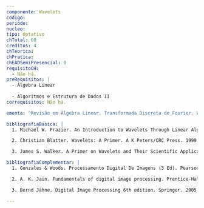 ```yaml
---
componente: Wavelets
codigo:  
periodo: 
nucleo: 
tipo: Optativo
chTotal: 60 
creditos: 4
chTeorica: 
chPratica: 
chEADSemiPresencial: 0
requisitoCH:
  - Não há.
preRequisitos: |
  - Álgebra Linear
  
  - Algoritmos e Estrutura de Dados II
correquisitos: Não há.

ementa: "Revisão em Álgebra Linear. Transformada Discreta de Fourier. Wavelets."

bibliografiaBasica: |
  1. Michael W. Frazier. An Introduction to Wavelets Through Linear Algebra. Springer. 1999.

  2. Christian Blatter. Wavelets: A Primer. A K Peters/CRC Press. 1999.

  3. James S. Walker. A Primer on Wavelets and Their Scientific Applications. CRC Press. 1999.

bibliografiaComplementar: |
  1. Gonzales & Woods. Processamento Digital De Imagens (3 Ed). Pearson Education. 2010.

  2. A. K. Jain. Fundamentals of digital image processing. Prentice-Hall International Editions, Englewood Cliffs, NJ, 1989.

  3. Bernd Jähne. Digital Image Processing 6th edition. Springer. 2005.

---
```

